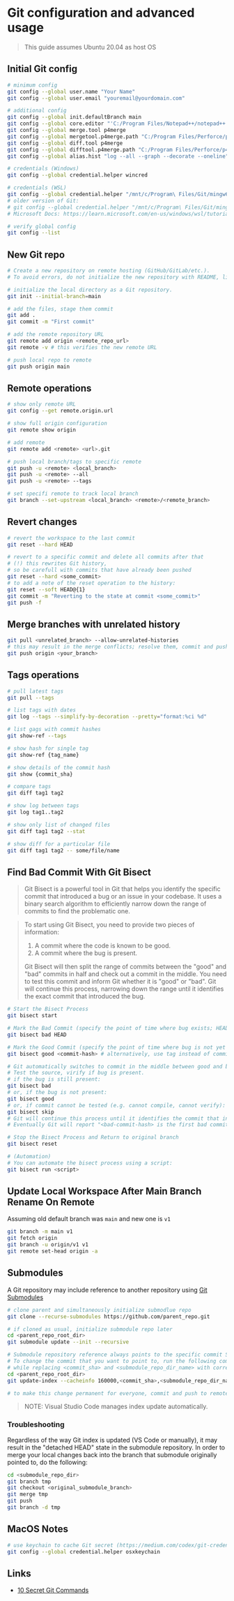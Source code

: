 # Git configuration and advanced usage

> This guide assumes Ubuntu 20.04 as host OS


## Initial Git config

```bash
# minimum config
git config --global user.name "Your Name"
git config --global user.email "youremail@yourdomain.com"

# additional config
git config --global init.defaultBranch main
git config --global core.editor "'C:/Program Files/Notepad++/notepad++.exe' -multiInst -nosession"
git config --global merge.tool p4merge
git config --global mergetool.p4merge.path "C:/Program Files/Perforce/p4merge.exe"
git config --global diff.tool p4merge
git config --global difftool.p4merge.path "C:/Program Files/Perforce/p4merge.exe"
git config --global alias.hist "log --all --graph --decorate --oneline"

# credentials (Windows)
git config --global credential.helper wincred

# credentials (WSL)
git config --global credential.helper "/mnt/c/Program\ Files/Git/mingw64/bin/git-credential-manager.exe"
# older version of Git:
# git config --global credential.helper "/mnt/c/Program\ Files/Git/mingw64/libexec/git-core/git-credential-wincred.exe"
# Microsoft Docs: https://learn.microsoft.com/en-us/windows/wsl/tutorials/wsl-git

# verify global config
git config --list
```

## New Git repo
```bash
# Create a new repository on remote hosting (GitHub/GitLab/etc.).
# To avoid errors, do not initialize the new repository with README, license, or gitignore files.

# initialize the local directory as a Git repository.
git init --initial-branch=main

# add the files, stage them commit
git add .
git commit -m "First commit"

# add the remote repository URL
git remote add origin <remote_repo_url>
git remote -v # this verifies the new remote URL

# push local repo to remote
git push origin main
```


## Remote operations

```bash
# show only remote URL
git config --get remote.origin.url

# show full origin configuration
git remote show origin

# add remote
git remote add <remote> <url>.git

# push local branch/tags to specific remote
git push -u <remote> <local_branch>
git push -u <remote> --all
git push -u <remote> --tags

# set specifi remote to track local branch
git branch --set-upstream <local_branch> <remote>/<remote_branch>
```

## Revert changes

```bash
# revert the workspace to the last commit
git reset --hard HEAD

# revert to a specific commit and delete all commits after that
# (!) this rewrites Git history,
# so be carefull with commits that have already been pushed
git reset --hard <some_commit>
# to add a note of the reset operation to the history:
git reset --soft HEAD@{1}
git commit -m "Reverting to the state at commit <some_commit>"
git push -f
```


## Merge branches with unrelated history

```bash
git pull <unrelated_branch> --allow-unrelated-histories
# this may result in the merge conflicts; resolve them, commit and push to update remote
git push origin <your_branch>
```


## Tags operations

```bash
# pull latest tags
git pull --tags

# list tags with dates
git log --tags --simplify-by-decoration --pretty="format:%ci %d"

# list gags with commit hashes
git show-ref --tags

# show hash for single tag
git show-ref {tag_name}

# show details of the commit hash
git show {commit_sha}

# compare tags
git diff tag1 tag2

# show log between tags
git log tag1..tag2

# show only list of changed files
git diff tag1 tag2 --stat

# show diff for a particular file
git diff tag1 tag2 -- some/file/name
```


## Find Bad Commit With Git Bisect
> Git Bisect is a powerful tool in Git that helps you identify the specific commit that introduced a bug or an issue in your codebase. It uses a binary search algorithm to efficiently narrow down the range of commits to find the problematic one.

> To start using Git Bisect, you need to provide two pieces of information:
> 1. A commit where the code is known to be good.
> 2. A commit where the bug is present.
> 
> Git Bisect will then split the range of commits between the "good" and "bad" commits in half and check out a commit in the middle. You need to test this commit and inform Git whether it is "good" or "bad". Git will continue this process, narrowing down the range until it identifies the exact commit that introduced the bug.

```bash
# Start the Bisect Process
git bisect start

# Mark the Bad Commit (specify the point of time where bug exists; HEAD - is current head)
git bisect bad HEAD

# Mark the Good Commit (specify the point of time where bug is not yet present)
git bisect good <commit-hash> # alternatively, use tag instead of commit hash

# Git automatically switches to commit in the middle between good and bad.
# Test the source, virify if bug is present.
# if the bug is still present:
git bisect bad
# or, if the bug is not present:
git bisect good
# or, if commit cannot be tested (e.g. cannot compile, cannot verify):
git bisect skip
# Git will continue this process until it identifies the commit that introduced the bug.
# Eventually Git will report "<bad-commit-hash> is the first bad commit"

# Stop the Bisect Process and Return to original branch
git bisect reset

# (Automation)
# You can automate the bisect process using a script:
git bisect run <script>
```


## Update Local Workspace After Main Branch Rename On Remote
Assuming old default branch was `main` and new one is `v1`

```bash
git branch -m main v1
git fetch origin
git branch -u origin/v1 v1
git remote set-head origin -a 
```


## Submodules
A Git repository may include reference to another repository using [Git Submodules](https://git-scm.com/book/en/v2/Git-Tools-Submodules)

```bash
# clone parent and simultaneously initialize submodlue repo
git clone --recurse-submodules https://github.com/parent_repo.git

# if cloned as usual, initialize submodule repo later
cd <parent_repo_root_dir>
git submodule update --init --recursive

# Submodule repository reference always points to the specific commit SHA.
# To change the commit that you want to point to, run the following command
# while replacing <commit_sha> and <submodule_repo_dir_name> with correct value:
cd <parent_repo_root_dir>
git update-index --cacheinfo 160000,<commit_sha>,<submodule_repo_dir_name>

# to make this change permanent for everyone, commit and push to remote origin.
```

> NOTE: Visual Studio Code manages index update automatically.


### Troubleshooting
Regardless of the way Git index is updated (VS Code or manually), it may result in the "detached HEAD" state in the submodule repository.
In order to merge your local changes back into the branch that submodule originally pointed to, do the following:

```bash
cd <submodule_repo_dir>
git branch tmp
git checkout <original_submodule_branch>
git merge tmp
git push
git branch -d tmp
```


## MacOS Notes

```bash
# use keychain to cache Git secret (https://medium.com/codex/git-credentials-on-macos-caching-updating-and-deleting-your-git-credentials-8d22b6126533)
git config --global credential.helper osxkeychain
```

## Links
- [10 Secret Git Commands](https://dev.to/arpitstack/10-secret-git-commands-that-will-save-you-5-hours-every-week-1mpn)
